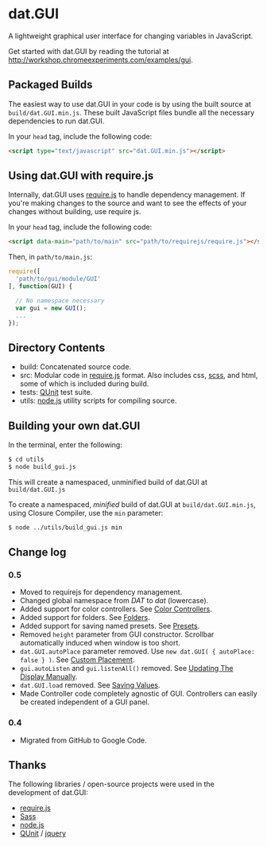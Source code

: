 # dat.GUI

A lightweight graphical user interface for changing variables in JavaScript.

Get started with dat.GUI by reading the tutorial at http://workshop.chromeexperiments.com/examples/gui.



## Packaged Builds

The easiest way to use dat.GUI in your code is by using the built source at `build/dat.GUI.min.js`. These built JavaScript files bundle all the necessary dependencies to run dat.GUI.

In your `head` tag, include the following code:

```html
<script type="text/javascript" src="dat.GUI.min.js"></script>
```



## Using dat.GUI with require.js

Internally, dat.GUI uses [require.js](http://requirejs.org/) to handle dependency management. If you're making changes to the source and want to see the effects of your changes without building, use require js.

In your `head` tag, include the following code:

```html
<script data-main="path/to/main" src="path/to/requirejs/require.js"></script>
```

Then, in `path/to/main.js`:

```javascript
require([
  'path/to/gui/module/GUI'
], function(GUI) {

  // No namespace necessary
  var gui = new GUI();
  ...
});
```


## Directory Contents

* build: Concatenated source code.
* src: Modular code in [require.js](http://requirejs.org/) format. Also includes css, [scss](http://sass-lang.com/), and html, some of which is included during build.
* tests: [QUnit](https://github.com/jquery/qunit) test suite.
* utils: [node.js](http://nodejs.org/) utility scripts for compiling source.


## Building your own dat.GUI

In the terminal, enter the following:

```sh
$ cd utils
$ node build_gui.js
```

This will create a namespaced, unminified build of dat.GUI at `build/dat.GUI.js`

To create a namespaced, _minified_ build of dat.GUI at `build/dat.GUI.min.js`, using Closure Compiler, use the `min` parameter:

```sh
$ node ../utils/build_gui.js min
```



## Change log

### 0.5

* Moved to requirejs for dependency management.
* Changed global namespace from *DAT* to *dat* (lowercase).
* Added support for color controllers. See [Color Controllers](http://workshop.chromeexperiments.com/examples/gui/#4--Color-Controllers).
* Added support for folders. See [Folders](http://workshop.chromeexperiments.com/examples/gui/#3--Folders).
* Added support for saving named presets.  See [Presets](http://workshop.chromeexperiments.com/examples/gui/examples/gui/#6--Presets).
* Removed `height` parameter from GUI constructor. Scrollbar automatically induced when window is too short.
* `dat.GUI.autoPlace` parameter removed. Use `new dat.GUI( { autoPlace: false } )`. See [Custom Placement](http://workshop.chromeexperiments.com/examples/gui/#9--Custom-Placement).
* `gui.autoListen` and `gui.listenAll()` removed. See [Updating The Display Manually](http://workshop.chromeexperiments.com/examples/gui/#11--Updating-the-Display-Manually).
* `dat.GUI.load` removed. See [Saving Values](http://workshop.chromeexperiments.com/examples/gui/#5--Saving-Values).
* Made Controller code completely agnostic of GUI. Controllers can easily be created independent of a GUI panel.


### 0.4

* Migrated from GitHub to Google Code.


## Thanks

The following libraries / open-source projects were used in the development of dat.GUI:

* [require.js](http://requirejs.org/)
* [Sass](http://sass-lang.com/)
* [node.js](http://nodejs.org/)
* [QUnit](https://github.com/jquery/qunit) / [jquery](http://jquery.com/)

